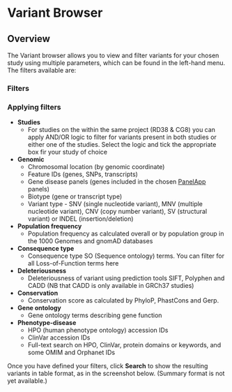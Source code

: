 # Variant Browser

## Overview

The Variant browser allows you to view and filter variants for your chosen study using multiple parameters, which can be found in the left-hand menu. The filters available are: 

### Filters  <a id="IVAuserguide-Applyingfilters"></a>

### Applying filters <a id="IVAuserguide-Applyingfilters"></a>

* **Studies**
  * For studies on the within the same project \(RD38 & CG8\) you can apply AND/OR logic to filter for variants present in both studies or either one of the studies. Select the logic and tick the appropriate box fir your study of choice
* **Genomic**
  * Chromosomal location \(by genomic coordinate\)
  * Feature IDs \(genes, SNPs, transcripts\)
  * Gene disease panels \(genes included in the chosen [PanelApp ](https://panelapp.genomicsengland.co.uk/)panels\)
  * Biotype \(gene or transcript type\)
  * Variant type - SNV \(single nucleotide variant\), MNV \(multiple nucleotide variant\), CNV \(copy number variant\), SV \(structural variant\) or INDEL \(insertion/deletion\)
* **Population frequency**
  * Population frequency as calculated overall or by population group in the 1000 Genomes and gnomAD databases
* **Consequence type**
  * Consequence type SO \(Sequence ontology\) terms. You can filter for all Loss-of-Function terms here
* **Deleteriousness**
  * Deleteriousness of variant using prediction tools SIFT, Polyphen and CADD \(NB that CADD is only available in GRCh37 studies\)
* **Conservation**
  * Conservation score as calculated by PhyloP, PhastCons and Gerp.
* **Gene ontology**
  * Gene ontology terms describing gene function
* **Phenotype-disease**
  * HPO \(human phenotype ontology\) accession IDs
  * ClinVar accession IDs
  * Full-text search on HPO, ClinVar, protein domains or keywords, and some OMIM and Orphanet IDs

Once you have defined your filters, click **Search** to show the resulting variants in table format, as in the screenshot below. \(Summary format is not yet available.\)

